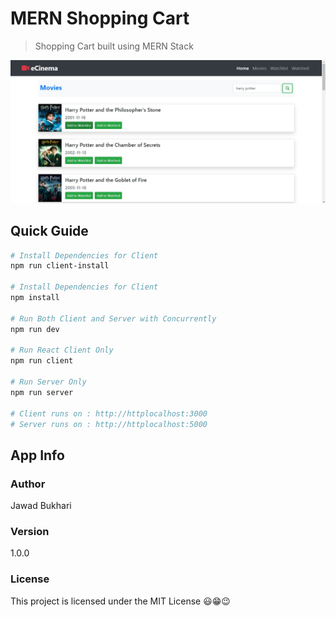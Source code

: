 # MERN Shopping Cart

> Shopping Cart built using MERN Stack

<img src="https://github.com/alijawad1511/eCinema-REACTJS/blob/master/src/images/sample1.jpg" width="800" />

## Quick Guide

```bash
# Install Dependencies for Client
npm run client-install

# Install Dependencies for Client
npm install

# Run Both Client and Server with Concurrently
npm run dev

# Run React Client Only
npm run client

# Run Server Only
npm run server

# Client runs on : http://httplocalhost:3000
# Server runs on : http://httplocalhost:5000
```

## App Info

### Author

Jawad Bukhari

### Version

1.0.0

### License

This project is licensed under the MIT License 😃😁😉
